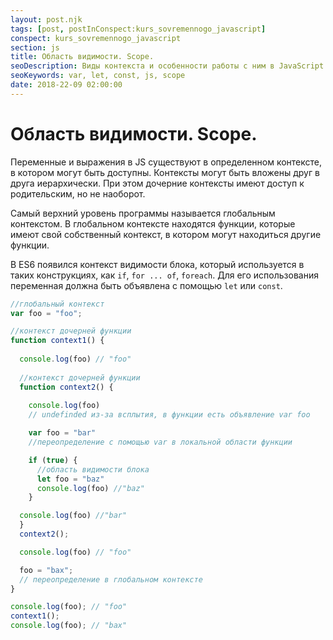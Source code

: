 ```yaml
---
layout: post.njk
tags: [post, postInConspect:kurs_sovremennogo_javascript]
conspect: kurs_sovremennogo_javascript
section: js
title: Область видимости. Scope.
seoDescription: Виды контекста и особенности работы с ним в JavaScript.
seoKeywords: var, let, const, js, scope
date: 2018-22-09 02:00:00
---
```

# Область видимости. Scope.

Переменные и выражения в JS существуют в определенном контексте, в котором могут быть доступны. Контексты могут быть вложены друг в друга иерархически. При этом дочерние контексты имеют доступ к родительским, но не наоборот.

Самый верхний уровень программы называется глобальным контекстом. В глобальном контексте находятся функции, которые имеют свой собственный контекст, в котором могут находиться другие функции.

В ES6 появился контекст видимости блока, который используется в таких конструкциях, как `if`, `for ... of`, `foreach`. Для его использования переменная должна быть объявлена с помощью `let` или `const`.

```js
//глобальный контекст
var foo = "foo";

//контекст дочерней функции
function context1() {
  
  console.log(foo) // "foo"
  
  //контекст дочерней функции
  function context2() {
    
    console.log(foo) 
    // undefinded из-за всплытия, в функции есть объявление var foo

    var foo = "bar"
    //переопределение с помощью var в локальной области функции

    if (true) {
      //область видимости блока
      let foo = "baz"
      console.log(foo) //"baz"
    }

  console.log(foo) //"bar"
  }
  context2();

  console.log(foo) // "foo"

  foo = "bax";
  // переопределение в глобальном контексте
}

console.log(foo); // "foo"
context1();
console.log(foo); // "bax"
```